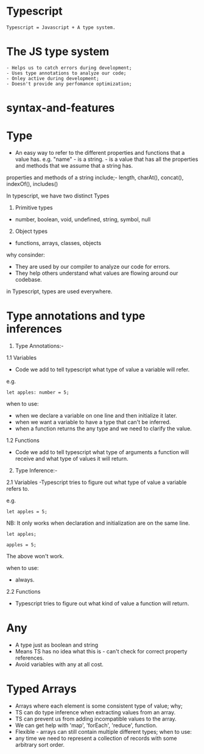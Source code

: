 # Typescript

    Typescript = Javascript + A type system.

# The JS type system

    - Helps us to catch errors during development; 
    - Uses type annotations to analyze our code; 
    - Onley active during development; 
    - Doesn't provide any perfomance optimization; 

# syntax-and-features
# Type
- An easy way to refer to the different properties and functions that a value has.
    e.g.
    "name" - is a string.
           - is a value that has all the properties and methods that we assume that a string has.

properties and methods of a string include;- length, charAt(), concat(), indexOf(), includes()

In typescript, we have two distinct Types 
1. Primitive types
- number, boolean, void, undefined, string, symbol, null

2. Object types
- functions, arrays, classes, objects

why consinder:
- They are used by our compiler to analyze our code for errors.
- They help others understand what values are flowing around our codebase.
 
in Typescript, types are used everywhere.

# Type annotations and type inferences

1. Type Annotations:- 

1.1 Variables
- Code we add to tell typescript what type of value a variable will refer.

e.g.  

    let apples: number = 5;

when to use:
- when we declare a variable on one line and then initialize it later.
- when we want a variable to have a type that can't be inferred.
- when a function returns the any type and we need to clarify the value.

1.2 Functions
- Code we add to tell typescript what type of arguments a function will receive and what type of values it will return.

2. Type Inference:-

2.1 Variables
-Typescript tries to figure out what type of value a variable refers to.

e.g.

    let apples = 5;

NB: It only works when declaration and initialization are on the same line.

    let apples;

    apples = 5;

The above won't work.

when to use:
- always.

2.2 Functions
- Typescript tries to figure out what kind of value a function will return.

# Any
- A type just as boolean and string
- Means TS has no idea what this is - can't check for correct  property references.
- Avoid variables with any at all cost.

# Typed Arrays
- Arrays where each element is some consistent type of value;
why;
- TS can do type inference when extracting values from an array.
- TS can prevent us from adding incompatible values to the array.
- We can get help with 'map', 'forEach', 'reduce', function.
- Flexible - arrays can still contain multiple different types;
when to use:
- any time we need to represent a collection of records with some arbitrary sort order. 

